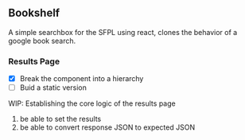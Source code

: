 ## Bookshelf

A simple searchbox for the SFPL using react, clones the behavior of a google book search.

### Results Page
- [x] Break the component into a hierarchy
- [ ] Buid a static version

WIP:
Establishing the core logic of the results page
1. be able to set the results
2. be able to convert response JSON to expected JSON
